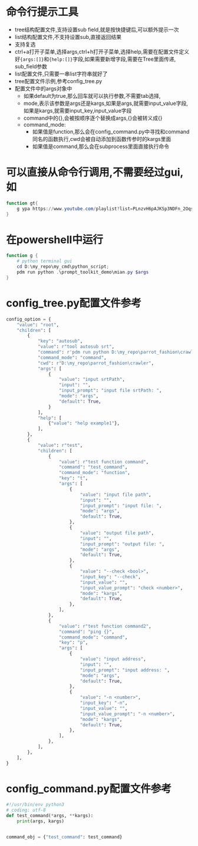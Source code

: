 # 命令行提示工具
  * tree结构配置文件,支持设置sub field,就是按快捷键后,可以额外提示一次
  * list结构配置文件,不支持设置sub,直接返回结果
  * 支持复选
  * ctrl+a打开子菜单,选择args,ctrl+h打开子菜单,选择help,需要在配置文件定义好`{args:[]}`和`{help:[]}`字段,如果需要新增字段,需要在Tree里面传递, sub_field参数
  * list配置文件,只需要一串list字符串就好了
  * tree配置文件示例,参考config_tree.py
  * 配置文件中的args对象中
    * 如果default为true,那么回车就可以执行参数,不需要tab选择,
    * mode,表示该参数是args还是kargs,如果是args,就需要input_value字段,如果是kargs,就需要input_key,input_value字段
    * command中的{},会被按顺序逐个替换成args,\{\}会被转义成{}
    * command_mode:
        * 如果值是function,那么会在config_command.py中寻找和command同名的函数执行,cwd会被自动添加到函数传参时的kargs里面
        * 如果值是command,那么会在subprocess里面直接执行命令
# 可以直接从命令行调用,不需要经过gui,如
```powershell
function gt{
	g ypa https://www.youtube.com/playlist?list=PLnzvH6pAJKSp3NDFn_2OqsGVFpQREer3J --download-archive "archive.txt"
}
```
# 在powershell中运行
```powershell
function g {
	# python terminal gui
	cd D:\my_repo\my_cmd\python_script;
	pdm run python .\prompt_toolkit_demo\mian.py $args
}
```
# config_tree.py配置文件参考
```python
config_option = {
    "value": "root",
    "children": [
        {
            "key": "autosub",
            "value": r"tool autosub srt",
            "command": r'pdm run python D:\my_repo\parrot_fashion\crawler\autosub_tool.py ats "{}"',
            "command_mode": "command",
            "cwd": r"D:\my_repo\parrot_fashion\crawler",
            "args": [
                {
                    "value": "input srtPath",
                    "input": "",
                    "input_prompt": "input file srtPath: ",
                    "mode": "args",
                    "default": True,
                }
            ],
            "help": [
                {"value": "help example1"},
            ],
        },
        {
            "value": r"test",
            "children": [
                {
                    "value": r"test function command",
                    "command": "test_command",
                    "command_mode": "function",
                    "key": "t",
                    "args": [
                        {
                            "value": "input file path",
                            "input": "",
                            "input_prompt": "input file: ",
                            "mode": "args",
                            "default": True,
                        },
                        {
                            "value": "output file path",
                            "input": "",
                            "input_prompt": "output file: ",
                            "mode": "args",
                            "default": True,
                        },
                        {
                            "value": "--check <bool>",
                            "input_key": "--check",
                            "input_value": "",
                            "input_value_prompt": "check <number>",
                            "mode": "kargs",
                            "default": True,
                        },
                    ],
                },
                {
                    "value": r"test function command2",
                    "command": "ping {}",
                    "command_mode": "command",
                    "key": "p",
                    "args": [
                        {
                            "value": "input address",
                            "input": "",
                            "input_prompt": "input address: ",
                            "mode": "args",
                            "default": True,
                        },
                        {
                            "value": "-n <number>",
                            "input_key": "-n",
                            "input_value": "",
                            "input_value_prompt": "-n <number>",
                            "mode": "kargs",
                            "default": True,
                        },
                    ],
                },
            ],
        },
    ],
}
```
# config_command.py配置文件参考
```python
#!/usr/bin/env python3
# coding: utf-8
def test_command(*args, **kargs):
    print(args, kargs)


command_obj = {"test_command": test_command}
```
